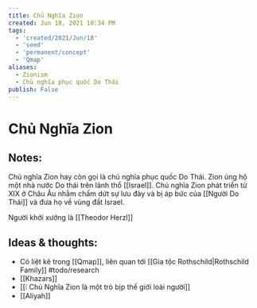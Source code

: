 ```yaml
---
title: Chủ Nghĩa Zion
created: Jun 18, 2021 10:34 PM
tags:
  - 'created/2021/Jun/18'
  - 'seed'
  - 'permanent/concept'
  - 'Qmap'
aliases:
  - Zionism
  - Chủ nghĩa phục quốc Do Thái
publish: False
---
```

# Chủ Nghĩa Zion

## Notes:
Chủ nghĩa Zion hay còn gọi là chủ nghĩa phục quốc Do Thái. Zion ủng hộ một nhà nước Do thái trên lãnh thổ [[Israel]]. Chủ nghĩa Zion phát triển từ XIX ở Châu Âu nhằm chấm dứt sự lưu đày và bị áp bức của [[Người Do Thái]] và đưa họ về vùng đất Israel.

Người khởi xướng là [[Theodor Herzl]]

## Ideas & thoughts:
- Có liệt kê trong [[Qmap]], liên quan tới [[Gia tộc Rothschild|Rothschild Family]] #todo/research 
- [[Khazars]]
- [[❕ Chủ Nghĩa Zion là một trò bịp thế giới loài người]]
- [[Aliyah]]